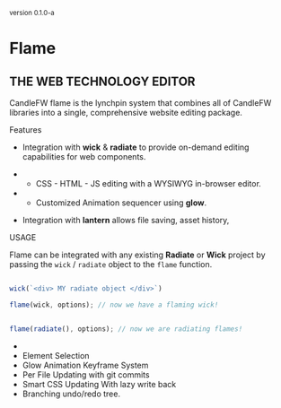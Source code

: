 <sub>version 0.1.0-a</sub>

# Flame

## THE WEB TECHNOLOGY EDITOR

CandleFW flame is the lynchpin system that combines all of CandleFW libraries into a single, comprehensive website editing package.

Features

- Integration with **wick** & **radiate** to provide on-demand editing capabilities for web components. 

-  - CSS - HTML - JS editing with a WYSIWYG in-browser editor. 

-  - Customized Animation sequencer using **glow**. 

- Integration with **lantern** allows file saving, asset history, 


USAGE

Flame can be integrated with any existing **Radiate** or **Wick** project by passing the ``wick`` / ``radiate`` object to the ``flame`` function. 


```javascript

wick(`<div> MY radiate object </div>`)

flame(wick, options); // now we have a flaming wick!

```

```javascript

flame(radiate(), options); // now we are radiating flames!

```
- 
- Element Selection
- Glow Animation Keyframe System
- Per File Updating with git commits
- Smart CSS Updating With lazy write back
- Branching undo/redo tree. 